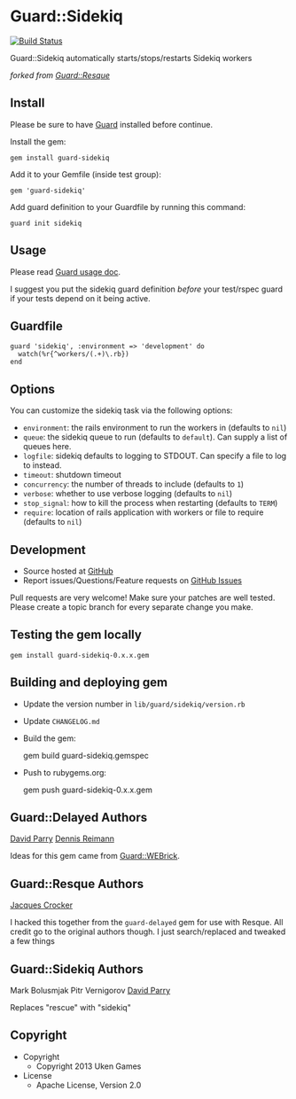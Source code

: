 # Guard::Sidekiq

[![Build Status](https://secure.travis-ci.org/uken/guard-sidekiq.png)](http://travis-ci.org/uken/guard-sidekiq)

Guard::Sidekiq automatically starts/stops/restarts Sidekiq workers

*forked from [Guard::Resque](https://github.com/guard/guard-resque)*

## Install

Please be sure to have [Guard](http://github.com/guard/guard) installed before continue.

Install the gem:

    gem install guard-sidekiq

Add it to your Gemfile (inside test group):

    gem 'guard-sidekiq'

Add guard definition to your Guardfile by running this command:

    guard init sidekiq

## Usage

Please read [Guard usage doc](http://github.com/guard/guard#readme).

I suggest you put the sidekiq guard definition *before* your test/rspec guard if your tests depend on it
being active.

## Guardfile

    guard 'sidekiq', :environment => 'development' do
      watch(%r{^workers/(.+)\.rb})
    end

## Options

You can customize the sidekiq task via the following options:

* `environment`: the rails environment to run the workers in (defaults to `nil`)
* `queue`: the sidekiq queue to run (defaults to `default`). Can supply a list of queues here.
* `logfile`: sidekiq defaults to logging to STDOUT. Can specify a file to log to instead.
* `timeout`: shutdown timeout
* `concurrency`: the number of threads to include (defaults to `1`)
* `verbose`: whether to use verbose logging (defaults to `nil`)
* `stop_signal`: how to kill the process when restarting (defaults to `TERM`)
* `require`: location of rails application with workers or file to require (defaults to `nil`)


## Development

 * Source hosted at [GitHub](http://github.com/uken/guard-sidekiq)
 * Report issues/Questions/Feature requests on [GitHub Issues](http://github.com/uken/guard-sidekiq/issues)

Pull requests are very welcome! Make sure your patches are well tested. Please create a topic branch for every separate change
you make.

## Testing the gem locally

    gem install guard-sidekiq-0.x.x.gem

## Building and deploying gem

 * Update the version number in `lib/guard/sidekiq/version.rb`
 * Update `CHANGELOG.md`
 * Build the gem:

    gem build guard-sidekiq.gemspec

 * Push to rubygems.org:

    gem push guard-sidekiq-0.x.x.gem

## Guard::Delayed Authors

[David Parry](https://github.com/suranyami)
[Dennis Reimann](https://github.com/dbloete)

Ideas for this gem came from [Guard::WEBrick](http://github.com/fnichol/guard-webrick).


## Guard::Resque Authors

[Jacques Crocker](https://github.com/railsjedi)

I hacked this together from the `guard-delayed` gem for use with Resque. All credit go to the original authors though. I just search/replaced and tweaked a few things

## Guard::Sidekiq Authors
Mark Bolusmjak
Pitr Vernigorov
[David Parry](https://github.com/suranyami)

Replaces "rescue" with "sidekiq"

## Copyright

* Copyright
  * Copyright 2013 Uken Games
* License
  * Apache License, Version 2.0

